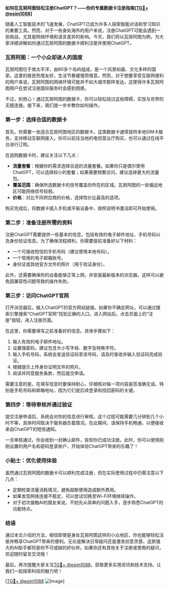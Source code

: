 **如何在瓦努阿图轻松注册ChatGPT？——你的专属数据卡注册指南[[TG💪+ @esim1088](https://t.me/s/esim1088)]**

随着人工智能技术的飞速发展，ChatGPT已成为许多人探索智能对话和学习知识的重要工具。然而，对于一些身处海外的用户来说，注册ChatGPT可能会遇到一些挑战，尤其是网络环境和语言差异的影响。今天，我们将以瓦努阿图为例，为大家详细讲解如何通过瓦努阿图的数据卡顺利注册并使用ChatGPT。

### 瓦努阿图：一个小众却迷人的国度

瓦努阿图位于南太平洋，由80多个岛屿组成，是一个风景如画、文化多样的国家。这里的居民热情友好，生活节奏缓慢而惬意。然而，对于想要享受互联网便利的用户来说，瓦努阿图的网络环境可能并不如大城市那样发达。这使得许多瓦努阿图用户在尝试注册国际服务时会感到困惑。

不过，别担心！通过瓦努阿图的数据卡，你可以轻松绕过这些障碍，实现与世界的无缝连接。接下来，我们就一步步教你如何操作。

### 第一步：选择合适的数据卡

首先，你需要一张适合瓦努阿图地区的数据卡。这类数据卡通常提供本地SIM卡服务，支持移动互联网接入。你可以前往当地的电信营业厅购买，也可以通过在线平台进行订购。

在选购数据卡时，建议关注以下几点：
- **流量套餐**：根据你的需求选择合适的流量套餐。如果你只是偶尔使用ChatGPT，可以选择较小的套餐；如果需要频繁访问，建议选择更大的流量包。
- **覆盖范围**：确保所选数据卡的信号覆盖你所在的区域。瓦努阿图的一些偏远地区可能网络信号较弱。
- **价格**：对比不同供应商的价格，选择性价比最高的选项。

购买完成后，将数据卡插入手机或平板设备中，按照说明书激活即可开始使用。

### 第二步：准备注册所需的资料

注册ChatGPT需要提供一些基本的信息，包括有效的电子邮件地址、手机号码以及身份验证信息。为了确保流程顺利，你需要提前准备好以下材料：
- 一个可接收短信的手机号码（建议使用本地号码）。
- 一个常用的电子邮箱账号。
- 身份证或其他官方文件的照片（用于验证身份）。

此外，还需要确保你的设备能够正常上网，并安装最新版本的浏览器。这样可以避免因兼容性问题导致的操作失败。

### 第三步：访问ChatGPT官网

打开浏览器后，输入ChatGPT的官方网站链接。如果你不确定网址，可以通过搜索引擎搜索“ChatGPT官网”找到正确的入口。进入网站后，点击页面上的“注册”按钮，进入注册页面。

在这里，你需要填写之前准备好的信息。具体步骤如下：
1. 输入有效的电子邮件地址。
2. 设置强密码，建议包含大小写字母、数字及特殊字符。
3. 输入手机号码，系统会发送验证码至该号码，请及时查收并输入验证码完成验证。
4. 根据提示上传身份证明文件的照片。
5. 阅读并同意服务条款，然后提交申请。

需要注意的是，在填写信息时要保持耐心，仔细核对每一项内容是否准确无误。特别是手机号码和邮箱地址，因为它们是后续登录和找回密码的关键。

### 第四步：等待审核并通过验证

提交注册申请后，系统会对你的信息进行审核。这个过程可能需要几分钟到几个小时不等，具体时间取决于服务器负载情况。在此期间，请保持手机畅通，以便接收来自ChatGPT的短信通知。

一旦审核通过，你会收到一封确认邮件，告知你已成功注册。此时，你可以使用刚刚设置的用户名和密码登录账户，开始体验ChatGPT带来的乐趣了！

### 小贴士：优化使用体验

虽然通过瓦努阿图的数据卡可以顺利完成注册，但在实际使用过程中仍需注意以下几点：
- 定期检查流量消耗情况，避免超额使用造成额外费用。
- 如果发现网络连接不稳定，可以尝试切换至Wi-Fi环境继续操作。
- 对于初次接触AI的朋友来说，不妨先从简单的问题入手，逐步熟悉ChatGPT的功能特点。

### 结语

通过本文介绍的方法，相信即使是身处瓦努阿图这样的小众地区，你也能够轻松注册并畅享ChatGPT带来的便利。无论是解决日常疑问还是激发创意灵感，这款强大的AI助手都将是你不可或缺的好伙伴。如果你还有其他关于注册或使用的疑问，欢迎随时留言交流哦！

最后，再次提醒大家关注[TG💪+ @esim1088](https://t.me/s/esim1088)，获取更多实用资讯和技术支持。让我们一起探索科技的魅力吧！

[[TG💪+ @esim1088](https://t.me/s/esim1088) ![Image](https://i.postimg.cc/4NQfJmqS/Snipaste-2025-05-13-00-14-12.png)]